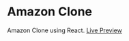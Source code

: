 # Amazon Clone

Amazon Clone using React. [Live Preview](https://amazon-clone.erfanhabibipanah.vercel.app/)
